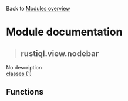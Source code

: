 Back to [Modules overview](https://github.com/pyrustic/rustiql/blob/master/docs/modules/README.md)
  
# Module documentation
>## rustiql.view.nodebar
No description
<br>
[classes (1)](https://github.com/pyrustic/rustiql/blob/master/docs/modules/content/rustiql.view.nodebar/classes.md)


## Functions

